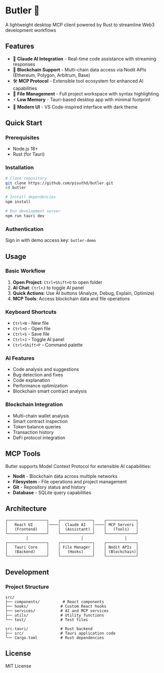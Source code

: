 # Butler 🤖

A lightweight desktop MCP client powered by Rust to streamline Web3 development workflows

## Features

- 🤖 **Claude AI Integration** - Real-time code assistance with streaming responses
- 🔗 **Blockchain Support** - Multi-chain data access via Nodit APIs (Ethereum, Polygon, Arbitrum, Base)
- 🛠️ **MCP Protocol** - Extensible tool ecosystem for enhanced AI capabilities
- 📁 **File Management** - Full project workspace with syntax highlighting
- ⚡ **Low Memory** - Tauri-based desktop app with minimal footprint
- 🎨 **Modern UI** - VS Code-inspired interface with dark theme

## Quick Start

### Prerequisites
- Node.js 18+
- Rust (for Tauri)

### Installation

```bash
# Clone repository
git clone https://github.com/pisuthd/butler.git
cd butler

# Install dependencies
npm install

# Run development server
npm run tauri dev
```

### Authentication

Sign in with demo access key: `butler-demo`

## Usage

### Basic Workflow
1. **Open Project**: `Ctrl+Shift+O` to open folder
2. **AI Chat**: `Ctrl+J` to toggle AI panel
3. **Quick Actions**: Use AI buttons (Analyze, Debug, Explain, Optimize)
4. **MCP Tools**: Access blockchain data and file operations

### Keyboard Shortcuts
- `Ctrl+N` - New file
- `Ctrl+O` - Open file
- `Ctrl+S` - Save file
- `Ctrl+J` - Toggle AI panel
- `Ctrl+Shift+P` - Command palette

### AI Features
- Code analysis and suggestions
- Bug detection and fixes
- Code explanation
- Performance optimization
- Blockchain smart contract analysis

### Blockchain Integration
- Multi-chain wallet analysis
- Smart contract inspection
- Token balance queries
- Transaction history
- DeFi protocol integration

## MCP Tools

Butler supports Model Context Protocol for extensible AI capabilities:

- **Nodit** - Blockchain data across multiple networks
- **Filesystem** - File operations and project management
- **Git** - Repository status and history
- **Database** - SQLite query capabilities

## Architecture

```
┌─────────────────┐    ┌──────────────┐    ┌─────────────┐
│   React UI      │────│  Claude AI   │────│ MCP Servers │
│   (Frontend)    │    │  (Assistant) │    │   (Tools)   │
└─────────────────┘    └──────────────┘    └─────────────┘
         │                       │                  │
┌─────────────────┐    ┌──────────────┐    ┌─────────────┐
│   Tauri Core    │    │ File Manager │    │ Nodit APIs  │
│   (Backend)     │    │   (Hooks)    │    │ (Blockchain)│
└─────────────────┘    └──────────────┘    └─────────────┘
```

## Development

### Project Structure
```
src/
├── components/          # React components
├── hooks/              # Custom React hooks
├── services/           # AI and MCP services
├── utils/              # Utility functions
└── test/               # Test files

src-tauri/              # Rust backend
├── src/                # Tauri application code
└── Cargo.toml          # Rust dependencies
```
   

## License

MIT License